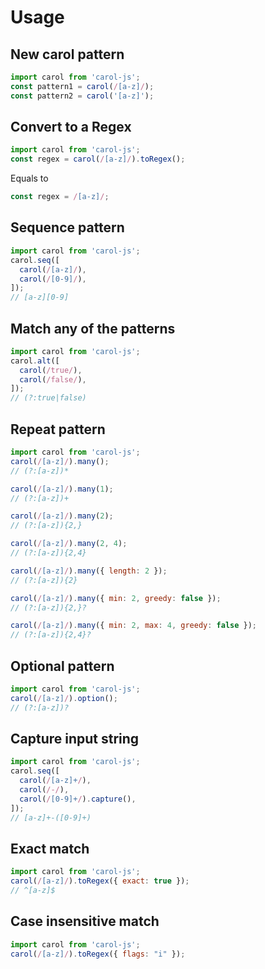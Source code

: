 # Usage

## New carol pattern
```js
import carol from 'carol-js';
const pattern1 = carol(/[a-z]/);
const pattern2 = carol('[a-z]');
```

## Convert to a Regex
```js
import carol from 'carol-js';
const regex = carol(/[a-z]/).toRegex();
```
Equals to
```js
const regex = /[a-z]/;
```

## Sequence pattern
```js
import carol from 'carol-js';
carol.seq([
  carol(/[a-z]/),
  carol(/[0-9]/),
]);
// [a-z][0-9]
```

## Match any of the patterns
```js
import carol from 'carol-js';
carol.alt([
  carol(/true/),
  carol(/false/),
]);
// (?:true|false)
```

## Repeat pattern
```js
import carol from 'carol-js';
carol(/[a-z]/).many();
// (?:[a-z])*

carol(/[a-z]/).many(1);
// (?:[a-z])+

carol(/[a-z]/).many(2);
// (?:[a-z]){2,}

carol(/[a-z]/).many(2, 4);
// (?:[a-z]){2,4}

carol(/[a-z]/).many({ length: 2 });
// (?:[a-z]){2}

carol(/[a-z]/).many({ min: 2, greedy: false });
// (?:[a-z]){2,}?

carol(/[a-z]/).many({ min: 2, max: 4, greedy: false });
// (?:[a-z]){2,4}?
```

## Optional pattern
```js
import carol from 'carol-js';
carol(/[a-z]/).option();
// (?:[a-z])?
```

## Capture input string
```js
import carol from 'carol-js';
carol.seq([
  carol(/[a-z]+/),
  carol(/-/),
  carol(/[0-9]+/).capture(),
]);
// [a-z]+-([0-9]+)
```

## Exact match
```js
import carol from 'carol-js';
carol(/[a-z]/).toRegex({ exact: true });
// ^[a-z]$
```

## Case insensitive match
```js
import carol from 'carol-js';
carol(/[a-z]/).toRegex({ flags: "i" });
```
